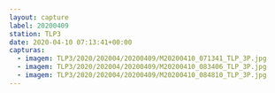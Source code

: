 ```yaml
---
layout: capture
label: 20200409
station: TLP3
date: 2020-04-10 07:13:41+00:00
capturas:
  - imagem: TLP3/2020/202004/20200409/M20200410_071341_TLP_3P.jpg
  - imagem: TLP3/2020/202004/20200409/M20200410_083406_TLP_3P.jpg
  - imagem: TLP3/2020/202004/20200409/M20200410_084810_TLP_3P.jpg
---
```

